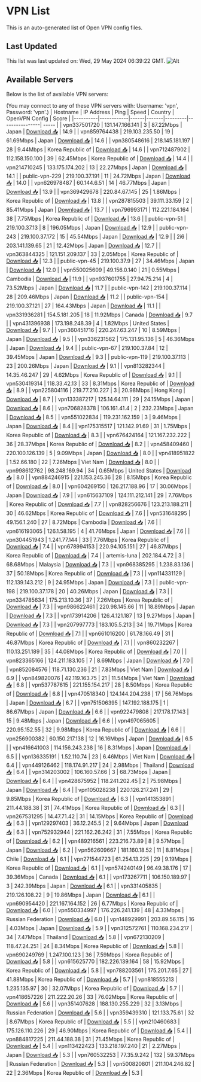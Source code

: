# VPN List

This is an auto-generated list of Open VPN config files.

## Last Updated

This list was last updated on: Wed, 29 May 2024 06:39:22 GMT.
![Alt](https://repobeats.axiom.co/api/embed/186b98318ef1479477931607c1ad7d823f12451f.svg "Repobeats analytics image")

## Available Servers

Below is the list of available VPN servers:

(You may connect to any of these VPN servers with: Username: 'vpn', Password: 'vpn'.)
| Hostname | IP Address | Ping | Speed | Country | OpenVPN Config | Score |
|----------|------------|------|-------|---------|----------------| ----- |
| vpn337501720 | 131.147.166.141 | 3 | 87.22Mbps | Japan | [Download 📥](./configs/server_0_JP.ovpn) | 14.9 |
| vpn859764438 | 219.103.235.50 | 19 | 61.69Mbps | Japan | [Download 📥](./configs/server_1_JP.ovpn) | 14.6 |
| vpn380548616 | 218.145.181.197 | 28 | 9.44Mbps | Korea Republic of | [Download 📥](./configs/server_2_KR.ovpn) | 14.6 |
| vpn712487902 | 112.158.150.100 | 39 | 62.45Mbps | Korea Republic of | [Download 📥](./configs/server_3_KR.ovpn) | 14.4 |
| vpn214710245 | 133.175.174.202 | 13 | 22.27Mbps | Japan | [Download 📥](./configs/server_4_JP.ovpn) | 14.1 |
| public-vpn-229 | 219.100.37.191 | 11 | 24.72Mbps | Japan | [Download 📥](./configs/server_5_JP.ovpn) | 14.0 |
| vpn626978487 | 60.144.6.51 | 14 | 46.77Mbps | Japan | [Download 📥](./configs/server_6_JP.ovpn) | 13.9 |
| vpn369429678 | 220.84.67.145 | 25 | 1.86Mbps | Korea Republic of | [Download 📥](./configs/server_7_KR.ovpn) | 13.8 |
| vpn287815503 | 39.111.33.159 | 2 | 85.41Mbps | Japan | [Download 📥](./configs/server_8_JP.ovpn) | 13.7 |
| vpn796993171 | 112.221.184.164 | 38 | 7.75Mbps | Korea Republic of | [Download 📥](./configs/server_9_KR.ovpn) | 13.6 |
| public-vpn-51 | 219.100.37.13 | 8 | 196.05Mbps | Japan | [Download 📥](./configs/server_10_JP.ovpn) | 12.9 |
| public-vpn-243 | 219.100.37.172 | 15 | 45.54Mbps | Japan | [Download 📥](./configs/server_11_JP.ovpn) | 12.9 |
| 2i6 | 203.141.139.65 | 21 | 12.42Mbps | Japan | [Download 📥](./configs/server_12_JP.ovpn) | 12.7 |
| vpn363844325 | 121.151.209.137 | 33 | 2.05Mbps | Korea Republic of | [Download 📥](./configs/server_13_KR.ovpn) | 12.3 |
| public-vpn-45 | 219.100.37.9 | 27 | 34.46Mbps | Japan | [Download 📥](./configs/server_14_JP.ovpn) | 12.0 |
| vpn550025609 | 49.156.0.140 | 21 | 0.55Mbps | Cambodia | [Download 📥](./configs/server_15_KH.ovpn) | 11.9 |
| vpn937601755 | 27.94.75.214 | 4 | 73.52Mbps | Japan | [Download 📥](./configs/server_16_JP.ovpn) | 11.7 |
| public-vpn-142 | 219.100.37.114 | 28 | 209.46Mbps | Japan | [Download 📥](./configs/server_17_JP.ovpn) | 11.2 |
| public-vpn-154 | 219.100.37.121 | 27 | 164.43Mbps | Japan | [Download 📥](./configs/server_18_JP.ovpn) | 11.1 |
| vpn331936281 | 154.5.181.205 | 18 | 11.92Mbps | Canada | [Download 📥](./configs/server_19_CA.ovpn) | 9.7 |
| vpn431396938 | 173.198.248.39 | 4 | 1.82Mbps | United States | [Download 📥](./configs/server_20_US.ovpn) | 9.7 |
| vpn360451716 | 220.247.63.247 | 10 | 8.59Mbps | Japan | [Download 📥](./configs/server_21_JP.ovpn) | 9.5 |
| vpn336231562 | 175.131.95.136 | 5 | 46.36Mbps | Japan | [Download 📥](./configs/server_22_JP.ovpn) | 9.4 |
| public-vpn-67 | 219.100.37.84 | 12 | 39.45Mbps | Japan | [Download 📥](./configs/server_23_JP.ovpn) | 9.3 |
| public-vpn-119 | 219.100.37.113 | 23 | 200.26Mbps | Japan | [Download 📥](./configs/server_24_JP.ovpn) | 9.1 |
| vpn813282344 | 14.35.46.247 | 29 | 4.62Mbps | Korea Republic of | [Download 📥](./configs/server_25_KR.ovpn) | 9.1 |
| vpn530419314 | 118.33.42.13 | 33 | 8.31Mbps | Korea Republic of | [Download 📥](./configs/server_26_KR.ovpn) | 8.9 |
| vpn225804116 | 219.77.210.227 | 3 | 20.98Mbps | Hong Kong | [Download 📥](./configs/server_27_HK.ovpn) | 8.7 |
| vpn133387217 | 125.14.64.111 | 29 | 24.15Mbps | Japan | [Download 📥](./configs/server_28_JP.ovpn) | 8.6 |
| vpn706828378 | 106.161.41.4 | 2 | 232.23Mbps | Japan | [Download 📥](./configs/server_29_JP.ovpn) | 8.5 |
| vpn551022834 | 119.231.162.159 | 3 | 9.46Mbps | Japan | [Download 📥](./configs/server_30_JP.ovpn) | 8.4 |
| vpn175315517 | 121.142.91.69 | 31 | 1.75Mbps | Korea Republic of | [Download 📥](./configs/server_31_KR.ovpn) | 8.3 |
| vpn676424164 | 121.167.232.222 | 36 | 28.37Mbps | Korea Republic of | [Download 📥](./configs/server_32_KR.ovpn) | 8.2 |
| vpn458409460 | 220.100.126.139 | 5 | 9.09Mbps | Japan | [Download 📥](./configs/server_33_JP.ovpn) | 8.0 |
| vpn418951822 | 1.52.66.180 | 22 | 7.26Mbps | Viet Nam | [Download 📥](./configs/server_34_VN.ovpn) | 8.0 |
| vpn998612762 | 98.248.169.94 | 34 | 0.65Mbps | United States | [Download 📥](./configs/server_35_US.ovpn) | 8.0 |
| vpn884246915 | 221.153.245.36 | 28 | 8.15Mbps | Korea Republic of | [Download 📥](./configs/server_36_KR.ovpn) | 8.0 |
| vpn604269150 | 126.217.188.96 | 17 | 30.06Mbps | Japan | [Download 📥](./configs/server_37_JP.ovpn) | 7.9 |
| vpn615637109 | 124.111.212.141 | 29 | 7.76Mbps | Korea Republic of | [Download 📥](./configs/server_38_KR.ovpn) | 7.7 |
| vpn828256676 | 123.213.188.211 | 30 | 46.62Mbps | Korea Republic of | [Download 📥](./configs/server_39_KR.ovpn) | 7.6 |
| vpn531648295 | 49.156.1.240 | 27 | 8.72Mbps | Cambodia | [Download 📥](./configs/server_40_KH.ovpn) | 7.6 |
| vpn616193065 | 126.1.58.195 | 4 | 41.76Mbps | Japan | [Download 📥](./configs/server_41_JP.ovpn) | 7.6 |
| vpn304451943 | 1.241.77.144 | 33 | 7.76Mbps | Korea Republic of | [Download 📥](./configs/server_42_KR.ovpn) | 7.4 |
| vpn678994153 | 220.94.105.151 | 27 | 46.87Mbps | Korea Republic of | [Download 📥](./configs/server_43_KR.ovpn) | 7.4 |
| artemis-luna | 202.184.4.72 | 3 | 68.68Mbps | Malaysia | [Download 📥](./configs/server_44_MY.ovpn) | 7.3 |
| vpn968385295 | 1.238.83.136 | 37 | 50.18Mbps | Korea Republic of | [Download 📥](./configs/server_45_KR.ovpn) | 7.3 |
| vpn114331129 | 112.139.143.212 | 9 | 24.95Mbps | Japan | [Download 📥](./configs/server_46_JP.ovpn) | 7.3 |
| public-vpn-198 | 219.100.37.178 | 20 | 40.26Mbps | Japan | [Download 📥](./configs/server_47_JP.ovpn) | 7.3 |
| vpn334785634 | 175.213.10.36 | 37 | 7.26Mbps | Korea Republic of | [Download 📥](./configs/server_48_KR.ovpn) | 7.3 |
| vpn986622461 | 220.98.145.66 | 11 | 18.89Mbps | Japan | [Download 📥](./configs/server_49_JP.ovpn) | 7.3 |
| vpn173914206 | 126.4.121.187 | 13 | 9.27Mbps | Japan | [Download 📥](./configs/server_50_JP.ovpn) | 7.3 |
| vpn207997773 | 183.105.5.213 | 34 | 19.71Mbps | Korea Republic of | [Download 📥](./configs/server_51_KR.ovpn) | 7.1 |
| vpn661016200 | 61.78.166.49 | 31 | 46.87Mbps | Korea Republic of | [Download 📥](./configs/server_52_KR.ovpn) | 7.1 |
| vpn860232267 | 110.13.251.189 | 35 | 44.08Mbps | Korea Republic of | [Download 📥](./configs/server_53_KR.ovpn) | 7.0 |
| vpn823365166 | 124.211.183.105 | 7 | 8.69Mbps | Japan | [Download 📥](./configs/server_54_JP.ovpn) | 7.0 |
| vpn852084576 | 118.71.130.236 | 21 | 7.83Mbps | Viet Nam | [Download 📥](./configs/server_55_VN.ovpn) | 6.9 |
| vpn849820076 | 42.119.163.75 | 21 | 11.54Mbps | Viet Nam | [Download 📥](./configs/server_56_VN.ovpn) | 6.8 |
| vpn537787615 | 221.155.154.217 | 28 | 8.50Mbps | Korea Republic of | [Download 📥](./configs/server_57_KR.ovpn) | 6.8 |
| vpn470518340 | 124.144.204.238 | 17 | 56.76Mbps | Japan | [Download 📥](./configs/server_58_JP.ovpn) | 6.7 |
| vpn751506395 | 147.192.188.175 | 1 | 86.67Mbps | Japan | [Download 📥](./configs/server_59_JP.ovpn) | 6.6 |
| vpn922479808 | 217.178.17.143 | 15 | 9.48Mbps | Japan | [Download 📥](./configs/server_60_JP.ovpn) | 6.6 |
| vpn497065605 | 220.95.152.55 | 32 | 9.98Mbps | Korea Republic of | [Download 📥](./configs/server_61_KR.ovpn) | 6.6 |
| vpn256900382 | 60.150.217.138 | 12 | 16.16Mbps | Japan | [Download 📥](./configs/server_62_JP.ovpn) | 6.5 |
| vpn416641003 | 114.156.243.238 | 16 | 8.31Mbps | Japan | [Download 📥](./configs/server_63_JP.ovpn) | 6.5 |
| vpn136335191 | 1.52.110.74 | 23 | 6.46Mbps | Viet Nam | [Download 📥](./configs/server_64_VN.ovpn) | 6.4 |
| vpn449126462 | 118.174.91.217 | 24 | 2.98Mbps | Thailand | [Download 📥](./configs/server_65_TH.ovpn) | 6.4 |
| vpn314203002 | 106.160.57.66 | 3 | 68.73Mbps | Japan | [Download 📥](./configs/server_66_JP.ovpn) | 6.4 |
| vpn428675952 | 118.241.202.45 | 2 | 75.98Mbps | Japan | [Download 📥](./configs/server_67_JP.ovpn) | 6.4 |
| vpn105028238 | 220.126.217.241 | 29 | 9.85Mbps | Korea Republic of | [Download 📥](./configs/server_68_KR.ovpn) | 6.3 |
| vpn141353891 | 211.44.188.38 | 31 | 74.41Mbps | Korea Republic of | [Download 📥](./configs/server_69_KR.ovpn) | 6.3 |
| vpn267531295 | 14.47.71.42 | 31 | 14.15Mbps | Korea Republic of | [Download 📥](./configs/server_70_KR.ovpn) | 6.3 |
| vpn129297403 | 36.12.245.5 | 2 | 9.64Mbps | Japan | [Download 📥](./configs/server_71_JP.ovpn) | 6.3 |
| vpn752932944 | 221.162.26.242 | 31 | 7.55Mbps | Korea Republic of | [Download 📥](./configs/server_72_KR.ovpn) | 6.2 |
| vpn489216561 | 223.216.73.89 | 8 | 9.57Mbps | Japan | [Download 📥](./configs/server_73_JP.ovpn) | 6.2 |
| vpn562609667 | 181.160.18.52 | 11 | 8.81Mbps | Chile | [Download 📥](./configs/server_74_CL.ovpn) | 6.1 |
| vpn271544723 | 61.254.13.225 | 29 | 9.19Mbps | Korea Republic of | [Download 📥](./configs/server_75_KR.ovpn) | 6.1 |
| vpn574240149 | 96.49.38.176 | 17 | 39.36Mbps | Canada | [Download 📥](./configs/server_76_CA.ovpn) | 6.1 |
| vpn173267711 | 106.150.189.97 | 3 | 242.39Mbps | Japan | [Download 📥](./configs/server_77_JP.ovpn) | 6.1 |
| vpn331405835 | 219.126.108.22 | 9 | 19.86Mbps | Japan | [Download 📥](./configs/server_78_JP.ovpn) | 6.1 |
| vpn690954420 | 221.167.164.152 | 26 | 6.77Mbps | Korea Republic of | [Download 📥](./configs/server_79_KR.ovpn) | 6.0 |
| vpn550334997 | 176.226.241.139 | 48 | 4.33Mbps | Russian Federation | [Download 📥](./configs/server_80_RU.ovpn) | 6.0 |
| vpn148929991 | 203.89.56.115 | 16 | 4.03Mbps | Japan | [Download 📥](./configs/server_81_JP.ovpn) | 5.9 |
| vpn312572761 | 110.168.234.217 | 34 | 7.47Mbps | Thailand | [Download 📥](./configs/server_82_TH.ovpn) | 5.8 |
| vpn672130209 | 118.47.24.251 | 24 | 8.34Mbps | Korea Republic of | [Download 📥](./configs/server_83_KR.ovpn) | 5.8 |
| vpn690249769 | 1.247.100.123 | 36 | 7.59Mbps | Korea Republic of | [Download 📥](./configs/server_84_KR.ovpn) | 5.8 |
| vpn615625770 | 182.226.139.164 | 58 | 15.92Mbps | Korea Republic of | [Download 📥](./configs/server_85_KR.ovpn) | 5.8 |
| vpn788203561 | 175.201.7.65 | 27 | 41.88Mbps | Korea Republic of | [Download 📥](./configs/server_86_KR.ovpn) | 5.7 |
| vpn818555213 | 1.235.135.97 | 30 | 32.07Mbps | Korea Republic of | [Download 📥](./configs/server_87_KR.ovpn) | 5.7 |
| vpn418657226 | 211.222.20.26 | 33 | 76.02Mbps | Korea Republic of | [Download 📥](./configs/server_88_KR.ovpn) | 5.6 |
| vpn351407628 | 188.130.255.229 | 32 | 3.13Mbps | Russian Federation | [Download 📥](./configs/server_89_RU.ovpn) | 5.6 |
| vpn359439310 | 121.133.75.61 | 32 | 8.67Mbps | Korea Republic of | [Download 📥](./configs/server_90_KR.ovpn) | 5.5 |
| vpn210460683 | 175.126.110.226 | 29 | 46.90Mbps | Korea Republic of | [Download 📥](./configs/server_91_KR.ovpn) | 5.4 |
| vpn884817225 | 211.44.188.38 | 31 | 71.45Mbps | Korea Republic of | [Download 📥](./configs/server_92_KR.ovpn) | 5.4 |
| vpn113422423 | 133.218.197.240 | 21 | 2.27Mbps | Japan | [Download 📥](./configs/server_93_JP.ovpn) | 5.3 |
| vpn760532253 | 77.35.9.242 | 132 | 59.37Mbps | Russian Federation | [Download 📥](./configs/server_94_RU.ovpn) | 5.3 |
| vpn500820801 | 211.104.246.82 | 22 | 2.36Mbps | Korea Republic of | [Download 📥](./configs/server_95_KR.ovpn) | 5.3 |
